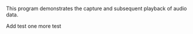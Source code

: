 This program demonstrates the capture and subsequent playback of audio data.

Add test
one more test


